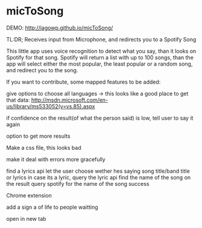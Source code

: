 micToSong
=========

DEMO: http://iagowp.github.io/micToSong/

TL:DR; Receives input from Microphone, and redirects you to a Spotify Song

This little app uses voice recognition to detect what you say, than it looks on Spotify for that song. Spotify will return a list with up to 100 songs, than the app will select either the most popular, the least popular or a random song, and redirect you to the song.

If you want to contribute, some mapped features to be added:

give options to choose all languages -> this looks like a good place to get that data: http://msdn.microsoft.com/en-us/library/ms533052(v=vs.85).aspx

if confidence on the result(of what the person said) is low, tell user to say it again


option to get more results


Make a css file, this looks bad


make it deal with errors more gracefully


find a lyrics api
  let the user choose wether hes saying song title/band title or lyrics
  in case its a lyric, query the lyric api
  find the name of the song on the result
  query spotify for the name of the song
  success


Chrome extension


add a sign a of life to people waitting

open in new tab